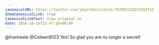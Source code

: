 ```yaml
---
canonicalURL: https://twitter.com/jmjordan/status/787802128152563712
ShowCanonicalLink: true
CanonicalLinkText: View original on
date: 2016-10-16T23:47:18+00:00
---
```

@franlreale @ColleenB123 Yes! So glad you are no longer a secret!